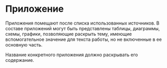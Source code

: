 # Приложение

Приложения помещают после списка использованных источников. В
составе приложений могут быть представлены таблицы, диаграммы, схемы,
графики, позволяющие раскрыть тему, имеющие вспомогательное значение для
текста работы, но не включенные в ее основную часть.

Название конкретного приложения должно раскрывать его содержание.
